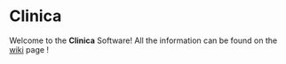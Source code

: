 # Clinica

Welcome to the **Clinica** Software! All the information can be found on the  [wiki](https://gitlab.icm-institute.org/aramis/clinica/wikis/home) page !
